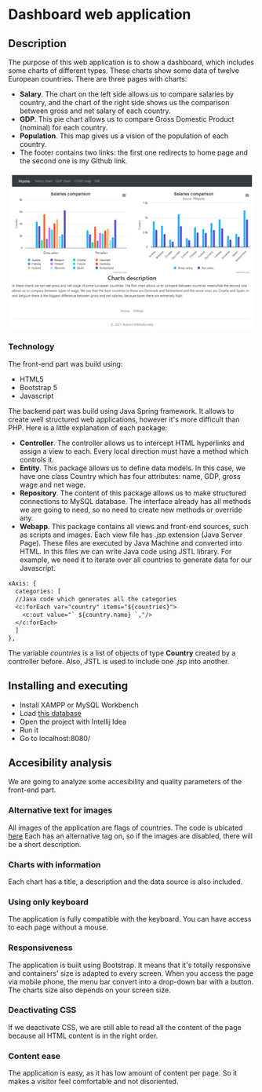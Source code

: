 # Dashboard web application

## Description

The purpose of  this web application is to show a dashboard, which includes some charts of different types. These charts show some data of twelve European countries. There are three pages with charts:
* **Salary**. The chart on the left side allows us to compare salaries by country, and the chart of the right side shows us the comparison between gross and net salary of each country.
* **GDP**. This pie chart allows us to compare Gross Domestic Product (nominal) for each country.
* **Population**. This map gives us a vision of the population of each country.
* The footer contains two links: the first one redirects to home page and the second one is my Github link.

![Screenshot](img/scr.png)

### Technology

The front-end part was build using:
* HTML5
* Bootstrap 5
* Javascript

The backend part was build using Java Spring framework. It allows to create well structured web applications, however it's more difficult than PHP. Here is a little explanation of each package:
* **Controller**. The controller allows us to intercept HTML hyperlinks and assign a view to each. Every local direction must have a method which controls it.
* **Entity**. This package allows us to define data models. In this case, we have one class Country which has four attributes: name, GDP, gross wage and net wage.
* **Repository**. The content of this package allows us to make structured connections to MySQL database. The interface already has all methods we are going to need, so no need to create new methods or override any.
* **Webapp**. This package contains all views and front-end sources, such as scripts and images. Each view file has *.jsp* extension (Java Server Page). These files are executed by Java Machine and converted into HTML. In this files we can write Java code using JSTL library. For example, we need it to iterate over all countries to generate data for our Javascript.
```
xAxis: {
  categories: [
  //Java code which generates all the categories
  <c:forEach var="country" items="${countries}">
    <c:out value="` ${country.name} `,"/>
  </c:forEach>
  ]
},
```
The variable *countries* is a list of objects of type **Country** created by a controller before. Also, JSTL is used to include one *.jsp* into another.


## Installing and executing

* Install XAMPP or MySQL Workbench
* Load [this database](https://github.com/morj12/adiiu-charts-spring/blob/main/country_info.sql)
* Open the project with Intellij Idea
* Run it
* Go to localhost:8080/

## Accesibility analysis

We are going to analyze some accesibility and quality parameters of the front-end part.

### Alternative text for images

All images of the application are flags of countries. The code is ubicated [here](src/main/webapp/countries.jsp)
Each has an alternative tag on, so if the images are disabled, there will be a short description.

### Charts with information

Each chart has a title, a description and the data source is also included. 

### Using only keyboard

The application is fully compatible with the keyboard. You can have access to each page without a mouse.

### Responsiveness

The application is built using Bootstrap. It means that it's totally responsive and containers' size is adapted to every screen. When you access the page via mobile phone, the menu bar convert into a drop-down bar with a button. The charts size also depends on your screen size.

### Deactivating CSS

If we deactivate CSS, we are still able to read all the content of the page because all HTML content is in the right order.

### Content ease

The application is easy, as it has low amount of content per page. So it makes a visitor feel comfortable and not disoriented.
